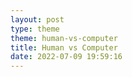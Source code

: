 ```yaml
---
layout: post
type: theme
theme: human-vs-computer
title: Human vs Computer
date: 2022-07-09 19:59:16
---
```

